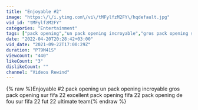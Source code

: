 ```yaml
---
title: "Enjoyable #2"
image: "https:\/\/i.ytimg.com\/vi\/tMFylfzM2FY\/hqdefault.jpg"
vid_id: "tMFylfzM2FY"
categories: "Entertainment"
tags: ["pack opening","un pack opening incroyable","gros pack opening sur fifa 22"]
date: "2022-04-20T20:28:42+03:00"
vid_date: "2021-09-22T17:00:29Z"
duration: "PT9M41S"
viewcount: "440"
likeCount: "3"
dislikeCount: ""
channel: "Videos Rewind"
---
```

{% raw %}Enjoyable #2 pack opening un pack opening incroyable gros pack opening sur fifa 22 excellent pack opening fifa 22 pack opening de fou sur fifa 22 fut 22 ultimate team{% endraw %}
